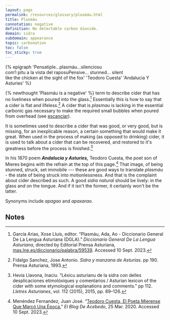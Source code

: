 ```yaml
---
layout: page
permalink: /resources/glossary/plasmáu.html
title: Plasmáu
connotation: negative
definition: No detectable carbon dioxide. 
domain: sidra
subdomain: appearance
topic: carbonation
toc: false
toc_sticky: true
---
```

{% epigraph '<span class="left">Pensatiple...plasmáu...silenciosu<br />com‘l pitu a la vista del raposu</span><span class="right">Pensive... stunned... silent<br />like the chicken at the sight of the fox</span>' 'Teodoro Cuesta' 'Andalucia Y Asturies' %}

{% newthought 'Plasmáu is a negative' %} term to describe cider that has no liveliness when poured into the glass.[^1] Essentially this is how to say that a cider is flat and lifeless.[^2] A cider that is *plasmau* is lacking in the essential carbonic gas necessary to make the required small bubbles when poured from overhead (see [escanciar](https://eatingasturias.com/wiki/Escanciar "Escanciar")).

It is sometimes used to describe a cider that was good, or very good, but is missing, for an inexplicable reason, a certain something that would make it great. When used in the process of making (as opposed to drinking) cider, it is used to talk about a cider that can be recovered, and restored to it's greatness before the process is finished.[^3]

In his 1870 poem _**Andalucia y Asturies,**_ Teodoro Cuesta, the poet son of Mieres begins with the refrain at the top of this page.[^4] That image, of being stunned, struck, set immobile --- these are good ways to translate *plasmáu* - the state of being struck into motionlessness. And that is the complaint about cider described as such. A good _sidra natural_ should be lively: in the glass and on the tongue. And if it isn't the former, it certainly won't be the latter.

Synonyms include _apagao_ and _apaxarao_.

## Notes
[^1]: García Arias, Xose Lluis, editor. “Plasmáu, Ada, Ao - Diccionario General De La Lengua Asturiana (DGLA).” _Diccionario General De La Lengua Asturiana_, directed by Editorial Prensa Asturiana, [mas.lne.es/diccionario/palabra/59539](http://mas.lne.es/diccionario/palabra/59539). Accessed 10 Sept. 2023.
[^2]: Fidalgo Sanchez, Jose Antonio. _Sidra y manzana de Asturias_. pp 190. Prensa Asturiana, 1993.
[^3]: Hevia Llavona, Inaciu. “Léxicu asturianu de la sidra con delles desplicaciones etimolóxiques y comentarios / Asturian lexicon of the cider with some etymological explanations and comments.” pp 112. _Lletres Asturianes_, vol. 112 (2015), 2015, pp. 89–126.
[^4]: Menéndez Fernandez, Juan José. “[Teodoro Cuesta, El Poeta Mierense Que Marcó Una Época.](Elblogdeacebedo.blogspot.com/2020/03/teodoro-cuesta-el-poeta-mierense-que.html)” _El Blog De Acebedo_, 25 Mar. 2020. Accessed 10 Sept. 2023.